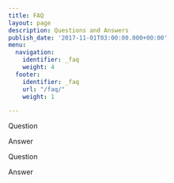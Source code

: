 ```yaml
---
title: FAQ
layout: page
description: Questions and Answers
publish_date: '2017-11-01T03:00:00.000+00:00'
menu:
  navigation:
    identifier: _faq
    weight: 4
  footer:
    identifier: _faq
    url: "/faq/"
    weight: 1

---
```

Question

Answer

Question

Answer
